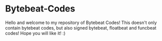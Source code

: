 # Bytebeat-Codes

Hello and welcome to my repository of Bytebeat Codes! This doesn't only contain bytebeat codes, but also signed bytebeat, floatbeat and funcbeat codes! Hope you will like it! :)
